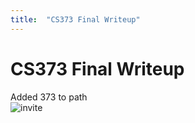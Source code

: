 ```yaml
---
title:  "CS373 Final Writeup"
---
```


# CS373 Final Writeup   

Added 373 to path   
![invite](/CS373/assets/invite_code/inviteapi.png?raw=true "TestTitle")